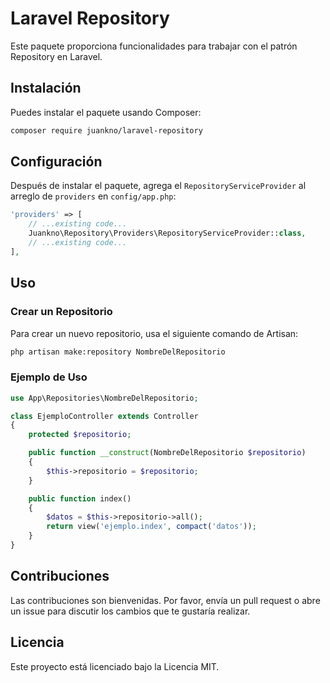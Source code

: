 # Laravel Repository

Este paquete proporciona funcionalidades para trabajar con el patrón Repository en Laravel.

## Instalación

Puedes instalar el paquete usando Composer:

```bash
composer require juankno/laravel-repository
```

## Configuración

Después de instalar el paquete, agrega el `RepositoryServiceProvider` al arreglo de `providers` en `config/app.php`:

```php
'providers' => [
    // ...existing code...
    Juankno\Repository\Providers\RepositoryServiceProvider::class,
    // ...existing code...
],
```

## Uso

### Crear un Repositorio

Para crear un nuevo repositorio, usa el siguiente comando de Artisan:

```bash
php artisan make:repository NombreDelRepositorio
```

### Ejemplo de Uso

```php
use App\Repositories\NombreDelRepositorio;

class EjemploController extends Controller
{
    protected $repositorio;

    public function __construct(NombreDelRepositorio $repositorio)
    {
        $this->repositorio = $repositorio;
    }

    public function index()
    {
        $datos = $this->repositorio->all();
        return view('ejemplo.index', compact('datos'));
    }
}
```

## Contribuciones

Las contribuciones son bienvenidas. Por favor, envía un pull request o abre un issue para discutir los cambios que te gustaría realizar.

## Licencia

Este proyecto está licenciado bajo la Licencia MIT.
